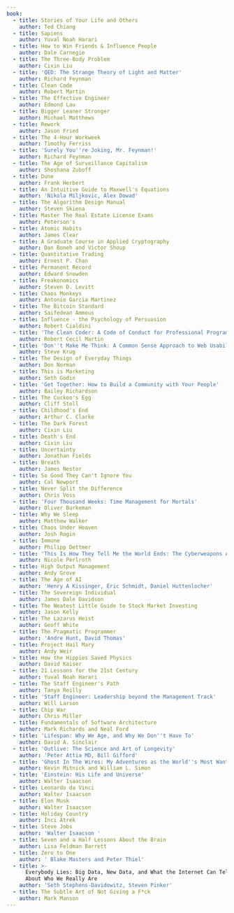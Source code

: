 ```yaml
---
book:
  - title: Stories of Your Life and Others
    author: Ted Chiang
  - title: Sapiens
    author: Yuval Noah Harari
  - title: How to Win Friends & Influence People
    author: Dale Carnegie
  - title: The Three-Body Problem
    author: Cixin Liu
  - title: 'QED: The Strange Theory of Light and Matter'
    author: Richard Feynman
  - title: Clean Code
    author: Robert Martin
  - title: The Effective Engineer
    author: Edmond Lau
  - title: Bigger Leaner Stronger
    author: Michael Matthews
  - title: Rework
    author: Jason Fried
  - title: The 4-Hour Workweek
    author: Timothy Ferriss
  - title: 'Surely You''re Joking, Mr. Feynman!'
    author: Richard Feynman
  - title: The Age of Surveillance Capitalism
    author: Shoshana Zuboff
  - title: Dune
    author: Frank Herbert
  - title: An Intuitive Guide to Maxwell's Equations
    author: 'Nikola Miljkovic, Alex Dowad'
  - title: The Algorithm Design Manual
    author: Steven Skiena
  - title: Master The Real Estate License Exams
    author: Peterson's
  - title: Atomic Habits
    author: James Clear
  - title: A Graduate Course in Applied Cryptography
    author: Dan Boneh and Victor Shoup
  - title: Quantitative Trading
    author: Ernest P. Chan
  - title: Permanent Record
    author: Edward Snowden
  - title: Freakonomics
    author: Steven D. Levitt
  - title: Chaos Monkeys
    author: Antonio Garcia Martinez
  - title: The Bitcoin Standard
    author: Saifedean Ammous
  - title: Influence - the Psychology of Persuasion
    author: Robert Cialdini
  - title: 'The Clean Coder: A Code of Conduct for Professional Programmers'
    author: Robert Cecil Martin
  - title: 'Don''t Make Me Think: A Common Sense Approach to Web Usability'
    author: Steve Krug
  - title: The Design of Everyday Things
    author: Don Norman
  - title: This is Marketing
    author: Seth Godin
  - title: 'Get Together: How to Build a Community with Your People'
    author: Bailey Richardson
  - title: The Cuckoo's Egg
    author: Cliff Stoll
  - title: Childhood's End
    author: Arthur C. Clarke
  - title: The Dark Forest
    author: Cixin Liu
  - title: Death's End
    author: Cixin Liu
  - title: Uncertainty
    author: Jonathan Fields
  - title: Breath
    author: James Nestor
  - title: So Good They Can't Ignore You
    author: Cal Newport
  - title: Never Split the Difference
    author: Chris Voss
  - title: 'Four Thousand Weeks: Time Management for Mortals'
    author: Oliver Burkeman
  - title: Why We Sleep
    author: Matthew Walker
  - title: Chaos Under Heaven
    author: Josh Rogin
  - title: Immune
    author: Philipp Dettmer
  - title: 'This Is How They Tell Me the World Ends: The Cyberweapons Arms Race'
    author: Nicole Perlroth
  - title: High Output Management
    author: Andy Grove
  - title: The Age of AI
    author: 'Henry A Kissinger, Eric Schmidt, Daniel Huttenlocher'
  - title: The Sovereign Individual
    author: James Dale Davidson
  - title: The Neatest Little Guide to Stock Market Investing
    author: Jason Kelly
  - title: The Lazarus Heist
    author: Geoff White
  - title: The Pragmatic Programmer
    author: 'Andre Hunt, David Thomas'
  - title: Project Hail Mary
    author: Andy Weir
  - title: How the Hippies Saved Physics
    author: David Kaiser
  - title: 21 Lessons for the 21st Century
    author: Yuval Noah Harari
  - title: The Staff Engineer's Path
    author: Tanya Reilly
  - title: 'Staff Engineer: Leadership beyond the Management Track'
    author: Will Larson
  - title: Chip War
    author: Chris Miller
  - title: Fundamentals of Software Architecture
    author: Mark Richards and Neal Ford
  - title: 'Lifespan: Why We Age, and Why We Don''t Have To'
    author: David A. Sinclair
  - title: 'Outlive: The Science and Art of Longevity'
    author: 'Peter Attia MD, Bill Gifford'
  - title: 'Ghost In The Wires: My Adventures as the World''s Most Wanted Hacker'
    author: Kevin Mitnick and William L. Simon
  - title: 'Einstein: His Life and Universe'
    author: Walter Isaacson
  - title: Leonardo da Vinci
    author: Walter Isaacson
  - title: Elon Musk
    author: Walter Isaacson
  - title: Holiday Country
    author: İnci Atrek
  - title: Steve Jobs
    author: 'Walter Isaacson '
  - title: Seven and a Half Lessons About the Brain
    author: Lisa Feldman Barrett
  - title: Zero to One
    author: ' Blake Masters and Peter Thiel'
  - title: >-
      Everybody Lies: Big Data, New Data, and What the Internet Can Tell Us
      About Who We Really Are
    author: 'Seth Stephens-Davidowitz, Steven Pinker'
  - title: The Subtle Art of Not Giving a F*ck
    author: Mark Manson
---
```


